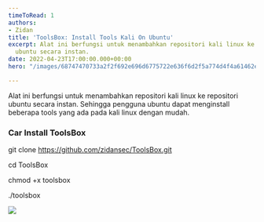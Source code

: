 ```yaml
---
timeToRead: 1
authors:
- Zidan
title: 'ToolsBox: Install Tools Kali On Ubuntu'
excerpt: Alat ini berfungsi untuk menambahkan repositori kali linux ke repositori
  ubuntu secara instan.
date: 2022-04-23T17:00:00.000+00:00
hero: "/images/68747470733a2f2f692e696d6775722e636f6d2f5a774d4f4a61462e706e67.png"

---
```


Alat ini berfungsi untuk menambahkan repositori kali linux ke repositori ubuntu secara instan. Sehingga pengguna ubuntu dapat menginstall beberapa tools yang ada pada kali linux dengan mudah.

### Car Install ToolsBox

git clone https://github.com/zidansec/ToolsBox.git

cd ToolsBox

chmod +x toolsbox

./toolsbox

![](/images/68747470733a2f2f692e696d6775722e636f6d2f634375565048352e706e67.png)